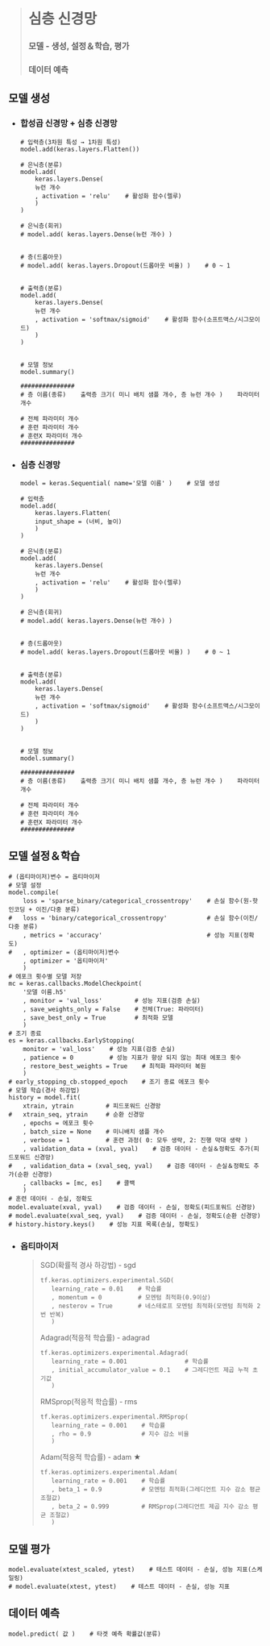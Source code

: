 ># 심층 신경망
>### 모델 - 생성, 설정＆학습, 평가
>### 데이터 예측
## 모델 생성
+ ### 합성곱 신경망 + 심층 신경망
    ```angular2html
    # 입력층(3차원 특성 → 1차원 특성)
    model.add(keras.layers.Flatten())
    
    # 은닉층(분류)
    model.add(
        keras.layers.Dense(
        뉴런 개수
        , activation = 'relu'    # 활성화 함수(렐루)
        )
    )
    
    # 은닉층(회귀)
    # model.add( keras.layers.Dense(뉴런 개수) )
    
    
    # 층(드롭아웃)
    # model.add( keras.layers.Dropout(드롭아웃 비율) )    # 0 ~ 1 
    
    
    # 출력층(분류)
    model.add(
        keras.layers.Dense(
        뉴런 개수
        , activation = 'softmax/sigmoid'    # 활성화 함수(소프트맥스/시그모이드)
        )
    )
    
    
    # 모델 정보
    model.summary()
    
    ###############
    # 층 이름(종류)    출력층 크기( 미니 배치 샘플 개수, 층 뉴런 개수 )    파라미터 개수
    
    # 전체 파라미터 개수
    # 훈련 파라미터 개수
    # 훈련X 파라미터 개수
    ###############
    ```
+ ### 심층 신경망
    ```angular2html
    model = keras.Sequential( name='모델 이름' )    # 모델 생성
    
    # 입력층
    model.add(
        keras.layers.Flatten(
        input_shape = (너비, 높이)
        )
    )
    
    # 은닉층(분류)
    model.add(
        keras.layers.Dense(
        뉴런 개수
        , activation = 'relu'    # 활성화 함수(렐루)
        )
    )
    
    # 은닉층(회귀)
    # model.add( keras.layers.Dense(뉴런 개수) )
    
    
    # 층(드롭아웃)
    # model.add( keras.layers.Dropout(드롭아웃 비율) )    # 0 ~ 1 
    
    
    # 출력층(분류)
    model.add(
        keras.layers.Dense(
        뉴런 개수
        , activation = 'softmax/sigmoid'    # 활성화 함수(소프트맥스/시그모이드)
        )
    )
    
    
    # 모델 정보
    model.summary()
    
    ###############
    # 층 이름(종류)    출력층 크기( 미니 배치 샘플 개수, 층 뉴런 개수 )    파라미터 개수
    
    # 전체 파라미터 개수
    # 훈련 파라미터 개수
    # 훈련X 파라미터 개수
    ###############
    ```

## 모델 설정＆학습
```angular2html
# (옵티마이저)변수 = 옵티마이저
# 모델 설정
model.compile(
    loss = 'sparse_binary/categorical_crossentropy'    # 손실 함수(원-핫 인코딩 + 이진/다중 분류)
#   loss = 'binary/categorical_crossentropy'           # 손실 함수(이진/다중 분류)
    , metrics = 'accuracy'                             # 성능 지표(정확도)
#   , optimizer = (옵티마이저)변수
    , optimizer = '옵티마이저'
    )
# 에포크 횟수별 모델 저장
mc = keras.callbacks.ModelCheckpoint(
    '모델 이름.h5'                  
    , monitor = 'val_loss'         # 성능 지표(검증 손실)
    , save_weights_only = False    # 전체(True: 파라미터)
    , save_best_only = True        # 최적화 모델
    )
# 조기 종료
es = keras.callbacks.EarlyStopping(
    monitor = 'val_loss'    # 성능 지표(검증 손실)
    , patience = 0          # 성능 지표가 향상 되지 않는 최대 에포크 횟수
    , restore_best_weights = True    # 최적화 파라미터 복원
    )
# early_stopping_cb.stopped_epoch    # 조기 종료 에포크 횟수
# 모델 학습(경사 하강법)
history = model.fit(
    xtrain, ytrain         # 피드포워드 신경망
#   xtrain_seq, ytrain     # 순환 신경망
    , epochs = 에포크 횟수
    , batch_size = None    # 미니배치 샘플 개수
    , verbose = 1          # 훈련 과정( 0: 모두 생략, 2: 진행 막대 생략 )
    , validation_data = (xval, yval)    # 검증 데이터 - 손실＆정확도 추가(피드포워드 신경망)
#   , validation_data = (xval_seq, yval)    # 검증 데이터 - 손실＆정확도 추가(순환 신경망)
    , callbacks = [mc, es]    # 콜백
    )
# 훈련 데이터 - 손실, 정확도
model.evaluate(xval, yval)    # 검증 데이터 - 손실, 정확도(피드포워드 신경망)
# model.evaluate(xval_seq, yval)    # 검증 데이터 - 손실, 정확도(순환 신경망)
# history.history.keys()    # 성능 지표 목록(손실, 정확도)
```

+ ### 옵티마이저
  >SGD(확률적 경사 하강법) - sgd
  >```angular2html
  >tf.keras.optimizers.experimental.SGD(
  >    learning_rate = 0.01    # 학습률
  >    , momentum = 0          # 모멘텀 최적화(0.9이상)
  >    , nesterov = True       # 네스테로프 모멘텀 최적화(모멘텀 최적화 2번 반복)
  >    )
  >```
  >
  >Adagrad(적응적 학습률) - adagrad
  >```angular2html
  >tf.keras.optimizers.experimental.Adagrad(
  >    learning_rate = 0.001                # 학습률
  >    , initial_accumulator_value = 0.1    # 그레디언트 제곱 누적 초기값
  >    )
  >```
  >
  >RMSprop(적응적 학습률) - rms
  >```angular2html
  >tf.keras.optimizers.experimental.RMSprop(
  >    learning_rate = 0.001    # 학습률
  >    , rho = 0.9              # 지수 감소 비율
  >    )
  >```
  >
  >Adam(적응적 학습률) - adam ★
  >```angular2html
  >tf.keras.optimizers.experimental.Adam(
  >    learning_rate = 0.001    # 학습률
  >    , beta_1 = 0.9           # 모멘텀 최적화(그레디언트 지수 감소 평균 조절값)
  >    , beta_2 = 0.999         # RMSprop(그레디언트 제곱 지수 감소 평균 조절값)
  >    )
  >```
  
## 모델 평가
```
model.evaluate(xtest_scaled, ytest)    # 테스트 데이터 - 손실, 성능 지표(스케일링)
# model.evaluate(xtest, ytest)    # 테스트 데이터 - 손실, 성능 지표
```
## 데이터 예측
```
model.predict( 값 )    # 타겟 예측 확률값(분류)
```